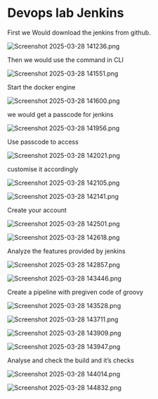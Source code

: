 # Devops lab Jenkins

First we Would download the jenkins from github.

![Screenshot 2025-03-28 141236.png](Screenshot_2025-03-28_141236.png)

Then we would use the command in CLI

![Screenshot 2025-03-28 141551.png](Screenshot_2025-03-28_141551.png)

Start the docker engine

![Screenshot 2025-03-28 141600.png](Screenshot_2025-03-28_141600.png)

we would get a passcode for jenkins

![Screenshot 2025-03-28 141956.png](Screenshot_2025-03-28_141956.png)

Use passcode to access

![Screenshot 2025-03-28 142021.png](Screenshot_2025-03-28_142021.png)

customise it accordingly

![Screenshot 2025-03-28 142105.png](Screenshot_2025-03-28_142105.png)

![Screenshot 2025-03-28 142141.png](Screenshot_2025-03-28_142141.png)

Create your account

![Screenshot 2025-03-28 142501.png](Screenshot_2025-03-28_142501.png)

![Screenshot 2025-03-28 142618.png](Screenshot_2025-03-28_142618.png)

Analyze the features provided by jenkins

![Screenshot 2025-03-28 142857.png](Screenshot_2025-03-28_142857.png)

![Screenshot 2025-03-28 143446.png](Screenshot_2025-03-28_143446.png)

Create a pipeline with pregiven code of groovy

![Screenshot 2025-03-28 143528.png](Screenshot_2025-03-28_143528.png)

![Screenshot 2025-03-28 143711.png](Screenshot_2025-03-28_143711.png)

![Screenshot 2025-03-28 143909.png](Screenshot_2025-03-28_143909.png)

![Screenshot 2025-03-28 143947.png](Screenshot_2025-03-28_143947.png)

Analyse and check the build and it’s checks

![Screenshot 2025-03-28 144014.png](Screenshot_2025-03-28_144014.png)

![Screenshot 2025-03-28 144832.png](Screenshot_2025-03-28_144832.png)

